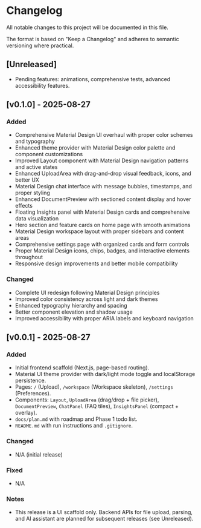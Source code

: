 # Changelog

All notable changes to this project will be documented in this file.

The format is based on "Keep a Changelog" and adheres to semantic versioning where practical.

## [Unreleased]

- Pending features: animations, comprehensive tests, advanced accessibility features.

## [v0.1.0] - 2025-08-27
### Added
- Comprehensive Material Design UI overhaul with proper color schemes and typography
- Enhanced theme provider with Material Design color palette and component customizations
- Improved Layout component with Material Design navigation patterns and active states
- Enhanced UploadArea with drag-and-drop visual feedback, icons, and better UX
- Material Design chat interface with message bubbles, timestamps, and proper styling
- Enhanced DocumentPreview with sectioned content display and hover effects
- Floating Insights panel with Material Design cards and comprehensive data visualization
- Hero section and feature cards on home page with smooth animations
- Material Design workspace layout with proper sidebars and content areas
- Comprehensive settings page with organized cards and form controls
- Proper Material Design icons, chips, badges, and interactive elements throughout
- Responsive design improvements and better mobile compatibility

### Changed
- Complete UI redesign following Material Design principles
- Improved color consistency across light and dark themes
- Enhanced typography hierarchy and spacing
- Better component elevation and shadow usage
- Improved accessibility with proper ARIA labels and keyboard navigation

## [v0.0.1] - 2025-08-27
### Added
- Initial frontend scaffold (Next.js, page-based routing).
- Material UI theme provider with dark/light mode toggle and localStorage persistence.
- Pages: `/` (Upload), `/workspace` (Workspace skeleton), `/settings` (Preferences).
- Components: `Layout`, `UploadArea` (drag/drop + file picker), `DocumentPreview`, `ChatPanel` (FAQ tiles), `InsightsPanel` (compact + overlay).
- `docs/plan.md` with roadmap and Phase 1 todo list.
- `README.md` with run instructions and `.gitignore`.

### Changed
- N/A (initial release)

### Fixed
- N/A

### Notes
- This release is a UI scaffold only. Backend APIs for file upload, parsing, and AI assistant are planned for subsequent releases (see Unreleased).
